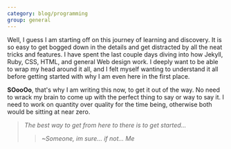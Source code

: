 ```yaml
---
category: blog/programming
group: general
---
```

Well, I guess I am starting off on this journey of learning and discovery. It is so easy to get bogged down in the details and get distracted by all the neat tricks and features. I have spent the last couple days diving into how Jekyll, Ruby, CSS, HTML, and general Web design work. I deeply want to be able to wrap my head around it all, and I felt myself wanting to understand it all before getting started with why I am even here in the first place.  

**SOooOo**, that's why I am writing this now, to get it out of the way. No need to wrack my brain to come up with the perfect thing to say or way to say it. I need to work on quantity over quality for the time being, otherwise both would be sitting at near zero. 

>*The best way to get from here to there is to get started...*   
>>*~Someone, im sure... if not... Me*  
